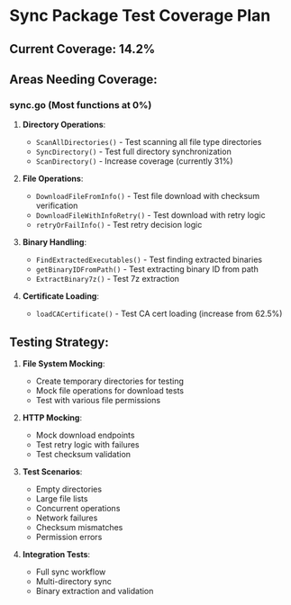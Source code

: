 # Sync Package Test Coverage Plan

## Current Coverage: 14.2%

## Areas Needing Coverage:

### sync.go (Most functions at 0%)

1. **Directory Operations**:
   - `ScanAllDirectories()` - Test scanning all file type directories
   - `SyncDirectory()` - Test full directory synchronization
   - `ScanDirectory()` - Increase coverage (currently 31%)

2. **File Operations**:
   - `DownloadFileFromInfo()` - Test file download with checksum verification
   - `DownloadFileWithInfoRetry()` - Test download with retry logic
   - `retryOrFailInfo()` - Test retry decision logic

3. **Binary Handling**:
   - `FindExtractedExecutables()` - Test finding extracted binaries
   - `getBinaryIDFromPath()` - Test extracting binary ID from path
   - `ExtractBinary7z()` - Test 7z extraction

4. **Certificate Loading**:
   - `loadCACertificate()` - Test CA cert loading (increase from 62.5%)

## Testing Strategy:

1. **File System Mocking**:
   - Create temporary directories for testing
   - Mock file operations for download tests
   - Test with various file permissions

2. **HTTP Mocking**:
   - Mock download endpoints
   - Test retry logic with failures
   - Test checksum validation

3. **Test Scenarios**:
   - Empty directories
   - Large file lists
   - Concurrent operations
   - Network failures
   - Checksum mismatches
   - Permission errors

4. **Integration Tests**:
   - Full sync workflow
   - Multi-directory sync
   - Binary extraction and validation